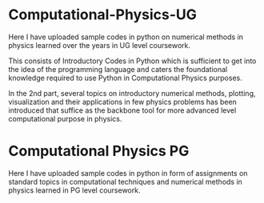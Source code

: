 # Computational-Physics-UG

Here I have uploaded sample codes in python on numerical methods in physics learned over the years in UG level coursework.

This consists of Introductory Codes in Python which is sufficient to get into the idea of the programming language and caters the foundational knowledge required to use Python in Computational Physics purposes.

In the 2nd part, several topics on introductory numerical methods, plotting, visualization and their applications in few physics problems has been introduced that suffice as the backbone tool for more advanced level computational purpose in physics. 

# Computational Physics PG

 Here I have uploaded sample codes in python in form of assignments on standard topics in computational techniques and numerical methods in physics learned in PG level coursework.
